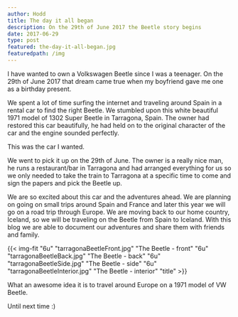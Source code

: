 ```yaml
---
author: Hodd
title: The day it all began
description: On the 29th of June 2017 the Beetle story begins
date: 2017-06-29
type: post
featured: the-day-it-all-began.jpg
featuredpath: /img
---
```

I have wanted to own a Volkswagen Beetle since I was a teenager. On the 29th of June 2017 that dream came true when my boyfriend gave me one as a birthday present.

We spent a lot of time surfing the internet and traveling around Spain in a rental car to find the right Beetle. We stumbled upon this white beautiful 1971 model of 1302 Super Beetle in Tarragona, Spain. The owner had restored this car beautifully, he had held on to the original character of the car and the engine sounded perfectly.

This was the car I wanted.

We went to pick it up on the 29th of June. The owner is a really nice man, he runs a restaurant/bar in Tarragona and had arranged everything for us so we only needed to take the train to Tarragona at a specific time to come and sign the papers and pick the Beetle up.

We are so excited about this car and the adventures ahead. We are planning on going on small trips around Spain and France and later this year we will go on a road trip through Europe. We are moving back to our home country, Iceland, so we will be traveling on the Beetle from Spain to Iceland. With this blog we are able to document our adventures and share them with friends and family.

{{< img-fit
    "6u" "tarragonaBeetleFront.jpg" "The Beetle - front"
    "6u" "tarragonaBeetleBack.jpg" "The Beetle - back"
    "6u" "tarragonaBeetleSide.jpg" "The Beetle - side"
    "6u" "tarragonaBeetleInterior.jpg" "The Beetle - interior"
    "title" >}}

What an awesome idea it is to travel around Europe on a 1971 model of VW Beetle.

Until next time :)
